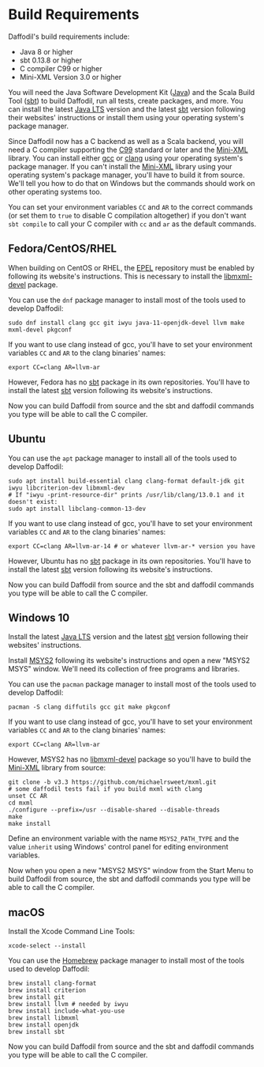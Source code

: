 <!--
  Licensed to the Apache Software Foundation (ASF) under one or more
  contributor license agreements.  See the NOTICE file distributed with
  this work for additional information regarding copyright ownership.
  The ASF licenses this file to You under the Apache License, Version 2.0
  (the "License"); you may not use this file except in compliance with
  the License.  You may obtain a copy of the License at

      http://www.apache.org/licenses/LICENSE-2.0

  Unless required by applicable law or agreed to in writing, software
  distributed under the License is distributed on an "AS IS" BASIS,
  WITHOUT WARRANTIES OR CONDITIONS OF ANY KIND, either express or implied.
  See the License for the specific language governing permissions and
  limitations under the License.
-->

# Build Requirements

Daffodil's build requirements include:

* Java 8 or higher
* sbt 0.13.8 or higher
* C compiler C99 or higher
* Mini-XML Version 3.0 or higher

You will need the Java Software Development Kit ([Java]) and the Scala
Build Tool ([sbt]) to build Daffodil, run all tests, create packages,
and more.  You can install the latest [Java LTS][Java] version and the
latest [sbt] version following their websites' instructions or install
them using your operating system's package manager.

Since Daffodil now has a C backend as well as a Scala backend, you
will need a C compiler supporting the [C99] standard or later and the
[Mini-XML] library.  You can install either [gcc] or [clang] using
your operating system's package manager.  If you can't install the
[Mini-XML] library using your operating system's package manager,
you'll have to build it from source.  We'll tell you how to do that on
Windows but the commands should work on other operating systems too.

You can set your environment variables `CC` and `AR` to the correct
commands (or set them to `true` to disable C compilation altogether)
if you don't want `sbt compile` to call your C compiler with `cc` and
`ar` as the default commands.

## Fedora/CentOS/RHEL

When building on CentOS or RHEL, the [EPEL] repository must be enabled by
following its website's instructions. This is necessary to install the
[libmxml-devel][Mini-XML] package.

You can use the `dnf` package manager to install most of the tools
used to develop Daffodil:

    sudo dnf install clang gcc git iwyu java-11-openjdk-devel llvm make mxml-devel pkgconf

If you want to use clang instead of gcc, you'll have to set your
environment variables `CC` and `AR` to the clang binaries' names:

    export CC=clang AR=llvm-ar

However, Fedora has no [sbt] package in its own repositories.
You'll have to install the latest [sbt] version following its
website's instructions.

Now you can build Daffodil from source and the sbt and daffodil
commands you type will be able to call the C compiler.

## Ubuntu

You can use the `apt` package manager to install all of the tools
used to develop Daffodil:

    sudo apt install build-essential clang clang-format default-jdk git iwyu libcriterion-dev libmxml-dev
    # If "iwyu -print-resource-dir" prints /usr/lib/clang/13.0.1 and it doesn't exist:
    sudo apt install libclang-common-13-dev

If you want to use clang instead of gcc, you'll have to set your
environment variables `CC` and `AR` to the clang binaries' names:

    export CC=clang AR=llvm-ar-14 # or whatever llvm-ar-* version you have

However, Ubuntu has no [sbt] package in its own repositories.
You'll have to install the latest [sbt] version following its
website's instructions.

Now you can build Daffodil from source and the sbt and daffodil
commands you type will be able to call the C compiler.

## Windows 10

Install the latest [Java LTS][Java] version and the latest [sbt]
version following their websites' instructions.

Install [MSYS2] following its website's instructions and open a new
"MSYS2 MSYS" window.  We'll need its collection of free programs and
libraries.

You can use the `pacman` package manager to install most of the tools
used to develop Daffodil:

    pacman -S clang diffutils gcc git make pkgconf

If you want to use clang instead of gcc, you'll have to set your
environment variables `CC` and `AR` to the clang binaries' names:

    export CC=clang AR=llvm-ar

However, MSYS2 has no [libmxml-devel][Mini-XML] package so you'll have
to build the [Mini-XML] library from source:

    git clone -b v3.3 https://github.com/michaelrsweet/mxml.git
    # some daffodil tests fail if you build mxml with clang
    unset CC AR
    cd mxml
    ./configure --prefix=/usr --disable-shared --disable-threads
    make
    make install

Define an environment variable with the name `MSYS2_PATH_TYPE` and the
value `inherit` using Windows' control panel for editing environment
variables.

Now when you open a new "MSYS2 MSYS" window from the Start Menu to
build Daffodil from source, the sbt and daffodil commands you type
will be able to call the C compiler.

## macOS

Install the Xcode Command Line Tools:

    xcode-select --install

You can use the [Homebrew] package manager to install most of the tools
used to develop Daffodil:

    brew install clang-format
    brew install criterion
    brew install git
    brew install llvm # needed by iwyu
    brew install include-what-you-use
    brew install libmxml
    brew install openjdk
    brew install sbt

Now you can build Daffodil from source and the sbt and daffodil
commands you type will be able to call the C compiler.

[C99]: https://en.wikipedia.org/wiki/C99
[EPEL]: https://docs.fedoraproject.org/en-US/epel/
[Homebrew]: https://brew.sh/
[Java]: https://adoptium.net/
[Mini-XML]: https://www.msweet.org/mxml/
[MSYS2]: https://www.msys2.org/
[clang]: https://clang.llvm.org/get_started.html
[gcc]: https://linuxize.com/post/how-to-install-gcc-on-ubuntu-20-04/
[sbt]: https://www.scala-sbt.org/
